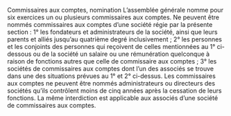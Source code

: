 Commissaires aux comptes, nomination
L’assemblée générale nomme pour six exercices un ou plusieurs commissaires aux comptes.
Ne peuvent être nommés commissaires aux comptes d’une société régie par la présente section :
1° les fondateurs et administrateurs de la société, ainsi que leurs parents et alliés jusqu’au quatrième degré inclusivement ;
2° les personnes et les conjoints des personnes qui reçoivent de celles mentionnées au 1° ci-dessous ou de la société un salaire ou une rémunération quelconque à raison de fonctions autres que celle de commissaire aux comptes ;
3° les sociétés de commissaires aux comptes dont l’un des associés se trouve dans une des situations prévues au 1° et 2° ci-dessus.
Les commissaires aux comptes ne peuvent être nommés administrateurs ou directeurs des sociétés qu’ils contrôlent moins de cinq années après la cessation de leurs fonctions. La même interdiction est applicable aux associés d’une société de commissaires aux comptes.